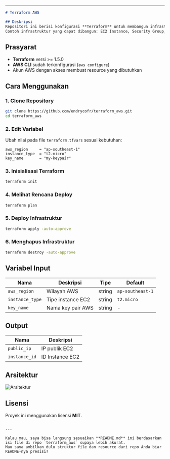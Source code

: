
---

```markdown
# Terraform AWS

## Deskripsi
Repositori ini berisi konfigurasi **Terraform** untuk membangun infrastruktur di **Amazon Web Services (AWS)**.  
Contoh infrastruktur yang dapat dibangun: EC2 Instance, Security Group, dan konfigurasi dasar server menggunakan `user_data`.

````

## Prasyarat
- **Terraform** versi >= 1.5.0
- **AWS CLI** sudah terkonfigurasi (`aws configure`)
- Akun AWS dengan akses membuat resource yang dibutuhkan

## Cara Menggunakan

### 1. Clone Repository
```bash
git clone https://github.com/endrycofr/terraform_aws.git
cd terraform_aws
````

### 2. Edit Variabel

Ubah nilai pada file `terraform.tfvars` sesuai kebutuhan:

```hcl
aws_region     = "ap-southeast-1"
instance_type  = "t2.micro"
key_name       = "my-keypair"
```

### 3. Inisialisasi Terraform

```bash
terraform init
```

### 4. Melihat Rencana Deploy

```bash
terraform plan
```

### 5. Deploy Infrastruktur

```bash
terraform apply -auto-approve
```

### 6. Menghapus Infrastruktur

```bash
terraform destroy -auto-approve
```

## Variabel Input

| Nama            | Deskripsi         | Tipe   | Default          |
| --------------- | ----------------- | ------ | ---------------- |
| `aws_region`    | Wilayah AWS       | string | `ap-southeast-1` |
| `instance_type` | Tipe instance EC2 | string | `t2.micro`       |
| `key_name`      | Nama key pair AWS | string | -                |

## Output

| Nama          | Deskripsi       |
| ------------- | --------------- |
| `public_ip`   | IP publik EC2   |
| `instance_id` | ID Instance EC2 |

## Arsitektur

![Arsitektur](docs/architecture.png)

## Lisensi

Proyek ini menggunakan lisensi **MIT**.

```

---

Kalau mau, saya bisa langsung sesuaikan **README.md** ini berdasarkan isi file di repo `terraform_aws` supaya lebih akurat.  
Mau saya ambilkan dulu struktur file dan resource dari repo Anda biar README-nya presisi?
```
